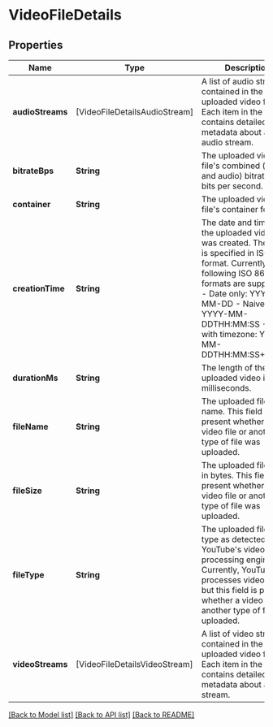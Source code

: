 # VideoFileDetails

## Properties
Name | Type | Description | Notes
------------ | ------------- | ------------- | -------------
**audioStreams** | [VideoFileDetailsAudioStream] | A list of audio streams contained in the uploaded video file. Each item in the list contains detailed metadata about an audio stream. | [optional] 
**bitrateBps** | **String** | The uploaded video file&#39;s combined (video and audio) bitrate in bits per second. | [optional] 
**container** | **String** | The uploaded video file&#39;s container format. | [optional] 
**creationTime** | **String** | The date and time when the uploaded video file was created. The value is specified in ISO 8601 format. Currently, the following ISO 8601 formats are supported: - Date only: YYYY-MM-DD - Naive time: YYYY-MM-DDTHH:MM:SS - Time with timezone: YYYY-MM-DDTHH:MM:SS+HH:MM  | [optional] 
**durationMs** | **String** | The length of the uploaded video in milliseconds. | [optional] 
**fileName** | **String** | The uploaded file&#39;s name. This field is present whether a video file or another type of file was uploaded. | [optional] 
**fileSize** | **String** | The uploaded file&#39;s size in bytes. This field is present whether a video file or another type of file was uploaded. | [optional] 
**fileType** | **String** | The uploaded file&#39;s type as detected by YouTube&#39;s video processing engine. Currently, YouTube only processes video files, but this field is present whether a video file or another type of file was uploaded. | [optional] 
**videoStreams** | [VideoFileDetailsVideoStream] | A list of video streams contained in the uploaded video file. Each item in the list contains detailed metadata about a video stream. | [optional] 

[[Back to Model list]](../README.md#documentation-for-models) [[Back to API list]](../README.md#documentation-for-api-endpoints) [[Back to README]](../README.md)


